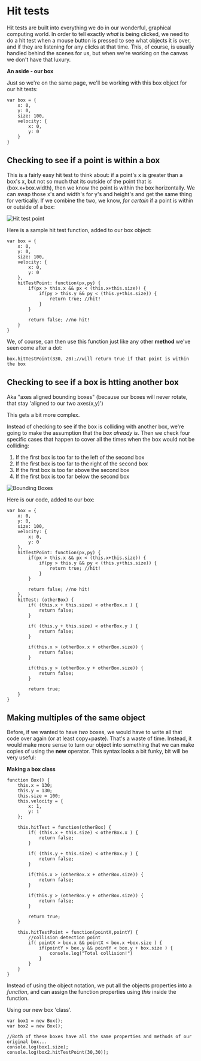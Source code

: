 Hit tests
==========================

Hit tests are built into everything we do in our wonderful, graphical computing world. In order to tell exactly _what_ is being clicked, we need to do a hit test when a mouse button is pressed to see what objects it is over, and if they are listening for any clicks at that time. This, of course, is usually handled behind the scenes for us, but when we're working on the canvas we don't have that luxury.


**An aside - our box**

Just so we're on the same page, we'll be working with this box object for our hit tests:

```
var box = {
	x: 0,
	y: 0,
	size: 100,
	velocity: {
		x: 0,
		y: 0
	}
}
```

Checking to see if a point is within a box
-------------------------------

This is a fairly easy hit test to think about: if a point's x is greater than a box's x, but not so much that its outside of the point that is (box.x+box.width), then we know the point is within the box horizontally. We can swap those x's and width's for y's and height's and get the same thing for vertically. If we combine the two, we know, _for certain_ if a point is within or outside of a box:

![Hit test point](img/hitTestPoint.png)

Here is a sample hit test function, added to our box object:

```
var box = {
	x: 0,
	y: 0,
	size: 100,
	velocity: {
		x: 0,
		y: 0
	},
	hitTestPoint: function(px,py) {
		if(px > this.x && px < (this.x+this.size)) {
			if(py > this.y && py < (this.y+this.size)) {
				return true; //hit!
			}
		}

		return false; //no hit!
	}
}
```

We, of course, can then use this function just like any other **method** we've seen come after a dot:

```
box.hitTestPoint(330, 20);//will return true if that point is within the box
```

Checking to see if a box is htting another box
----------------------------------

Aka "axes aligned bounding boxes" (because our boxes will never rotate, that stay 'aligned to our two axes(x,y)')

This gets a bit more complex.

Instead of checking to see if the box is colliding with another box, we're going to make the assumption that the *box already is*. Then we check four specific cases that happen to cover all the times when the box would not be colliding:

1. If the first box is too far to the left of the second box
2. If the first box is too far to the right of the second box
3. If the first box is too far above the second box
4. If the first box is too far below the second box

![Bounding Boxes](img/AABB.png)

Here is our code, added to our box:

```
var box = {
	x: 0,
	y: 0,
	size: 100,
	velocity: {
		x: 0,
		y: 0
	},
	hitTestPoint: function(px,py) {
		if(px > this.x && px < (this.x+this.size)) {
			if(py > this.y && py < (this.y+this.size)) {
				return true; //hit!
			}
		}

		return false; //no hit!
	},
	hitTest: (otherBox) {
		if( (this.x + this.size) < otherBox.x ) {
			return false;
		}

		if( (this.y + this.size) < otherBox.y ) {
			return false;
		}

		if(this.x > (otherBox.x + otherBox.size)) {
			return false;
		}

		if(this.y > (otherBox.y + otherBox.size)) {
			return false;
		}

		return true;
	}
}
```

Making multiples of the same object
---------------------------------

Before, if we wanted to have _two_ boxes, we would have to write all that code over again (or at least copy+paste). That's a waste of time. Instead, it would make more sense to turn our object into something that we can make copies of using the **new** operator. This syntax looks a bit funky, bit will be very useful:

**Making a box class**

```
function Box() {
	this.x = 130;
	this.y = 130;
	this.size = 100;
	this.velocity = {
		x: 1,
		y: 1
	};

	this.hitTest = function(otherBox) {
		if( (this.x + this.size) < otherBox.x ) {
			return false;
		}

		if( (this.y + this.size) < otherBox.y ) {
			return false;
		}

		if(this.x > (otherBox.x + otherBox.size)) {
			return false;
		}

		if(this.y > (otherBox.y + otherBox.size)) {
			return false;
		}

		return true;
	}

	this.hitTestPoint = function(pointX,pointY) {
		//collision detection point
		if( pointX > box.x && pointX < box.x +box.size ) {
			if(pointY > box.y && pointY < box.y + box.size ) {
				console.log("Total collision!")
			}
		}
	}
}
```

Instead of using the object notation, we put all the objects properties into a *function*, and can assign the function properties using *this* inside the function.

Using our new box 'class'.

```
var box1 = new Box();
var box2 = new Box();

//Both of these boxes have all the same properties and methods of our original box...
console.log(box1.size);
console.log(box2.hitTestPoint(30,30));
```